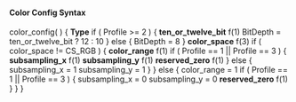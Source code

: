 #### Color Config Syntax

<div class="syntax">
color_config( ) {                                                     <b>Type</b>
    if ( Profile >= 2 ) {
        <b>ten_or_twelve_bit</b>                                             f(1)
        BitDepth = ten_or_twelve_bit ? 12 : 10
    } else {
        BitDepth = 8
    }
    <b>color_space</b>                                                       f(3)
    if ( color_space != CS_RGB ) {
        <b>color_range</b>                                                   f(1)
        if ( Profile == 1 || Profile == 3 ) {
            <b>subsampling_x</b>                                             f(1)
            <b>subsampling_y</b>                                             f(1)
            <b>reserved_zero</b>                                             f(1)
        } else {
            subsampling_x = 1
            subsampling_y = 1
        }
    } else {
        color_range = 1
        if ( Profile == 1 || Profile == 3 ) {
            subsampling_x = 0
            subsampling_y = 0
            <b>reserved_zero</b>                                             f(1)
        }
    }
}

</div>
